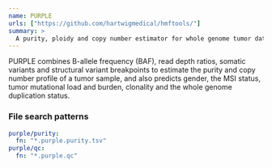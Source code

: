 ```yaml
---
name: PURPLE
urls: ["https://github.com/hartwigmedical/hmftools/"]
summary: >
  A purity, ploidy and copy number estimator for whole genome tumor data
---
```


PURPLE combines B-allele frequency (BAF), read depth ratios, somatic variants and
structural variant breakpoints to estimate the purity and copy number profile
of a tumor sample, and also predicts gender, the MSI status, tumor mutational
load and burden, clonality and the whole genome duplication status.

### File search patterns

```yaml
purple/purity:
  fn: "*.purple.purity.tsv"
purple/qc:
  fn: "*.purple.qc"
```
